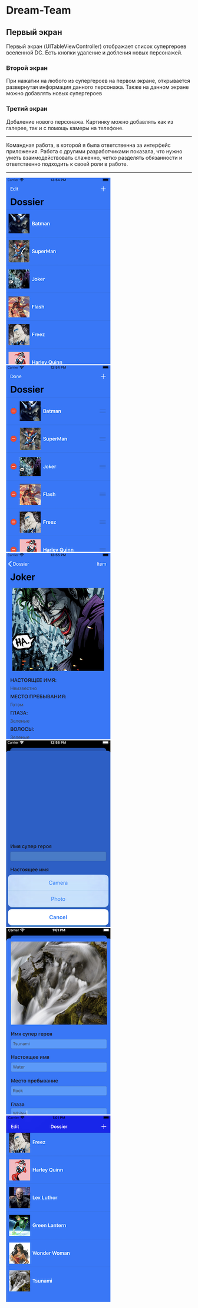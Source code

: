 # Dream-Team
## Первый экран
Первый экран (UITableViewController) отображает список супергероев вселенной DC. Есть кнопки удаление и добления новых персонажей.
### Второй экран 
При нажатии на любого из супергероев на первом экране, открывается развернутая информация данного персонажа. Также на данном экране можно добавлять новых супергероев
### Третий экран
Добаление нового персонажа. Картинку можно добавлять как из галерее, так и с помощь камеры на телефоне.
***
Командная работа, в которой я была ответственна за интерфейс приложения.
Работа с другими разработчиками показала, что нужно уметь взаимодействовать слаженно, четко разделять обязанности и ответственно подходить к своей роли в работе.
***
![](https://github.com/VictorinaVicka/Dream-Team/blob/master/Dream%20Team/Resoiurces/Assets.xcassets/Скрины/1.imageset/1.png)
![](https://github.com/VictorinaVicka/Dream-Team/blob/master/Dream%20Team/Resoiurces/Assets.xcassets/Скрины/2.imageset/2.png)
![](https://github.com/VictorinaVicka/Dream-Team/blob/master/Dream%20Team/Resoiurces/Assets.xcassets/Скрины/3.imageset/3.png)
![](https://github.com/VictorinaVicka/Dream-Team/blob/master/Dream%20Team/Resoiurces/Assets.xcassets/Скрины/4.imageset/4.png)
![](https://github.com/VictorinaVicka/Dream-Team/blob/master/Dream%20Team/Resoiurces/Assets.xcassets/Скрины/5.imageset/5.png)
![](https://github.com/VictorinaVicka/Dream-Team/blob/master/Dream%20Team/Resoiurces/Assets.xcassets/Скрины/6.imageset/6.png)
